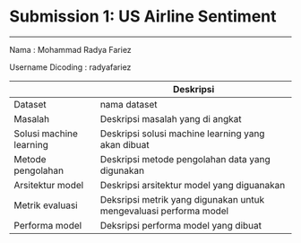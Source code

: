 # Submission 1: US Airline Sentiment
-------------------------------------------------------------------

Nama : Mohammad Radya Fariez

Username Dicoding : radyafariez

|	                       | Deskripsi                                                            |
|------------------------|----------------------------------------------------------------------|
|Dataset                 |	nama dataset                                                        |
|Masalah                 |	Deskripsi masalah yang di angkat                                    |
|Solusi machine learning | Deskripsi solusi machine learning yang akan dibuat                   |
|Metode pengolahan	     | Deskripsi metode pengolahan data yang digunakan                      |
|Arsitektur model	       | Deskripsi arsitektur model yang diguanakan                           |
|Metrik evaluasi	       | Deksripsi metrik yang digunakan untuk mengevaluasi performa model    |
|Performa model	         | Deksripsi performa model yang dibuat                                 |

